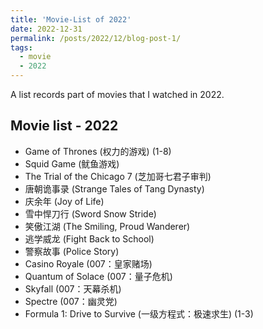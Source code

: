 ```yaml
---
title: 'Movie-List of 2022'
date: 2022-12-31
permalink: /posts/2022/12/blog-post-1/
tags:
  - movie
  - 2022
---
```


A list records part of movies that I watched in 2022.

## Movie list - 2022
- Game of Thrones (权力的游戏) (1-8)
- Squid Game (鱿鱼游戏)
- The Trial of the Chicago 7 (芝加哥七君子审判)
- 唐朝诡事录 (Strange Tales of Tang Dynasty)
- 庆余年 (Joy of Life)
- 雪中悍刀行 (Sword Snow Stride)
- 笑傲江湖 (The Smiling, Proud Wanderer)
- 逃学威龙 (Fight Back to School)
- 警察故事 (Police Story)
- Casino Royale (007：皇家赌场)
- Quantum of Solace (007：量子危机)
- Skyfall (007：天幕杀机)
- Spectre (007：幽灵党)
- Formula 1: Drive to Survive (一级方程式：极速求生) (1-3)
